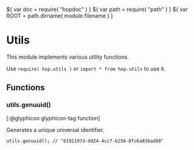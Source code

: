 ${ var doc = require( "hopdoc" ) }
${ var path = require( "path" ) }
${ var ROOT = path.dirname( module.filename ) }

Utils
=====

This module implements various utility functions.

Use `require( hop.utils )` or `import * from hop.utils` to use it.


Functions
---------

### utils.genuuid() ###
[:@glyphicon glyphicon-tag function]

Generates a unique universal identifier.

```hopscript
utils.genuuid(); // "8191197d-dd24-4cc7-b258-8fc6a836ad88"
```
 




